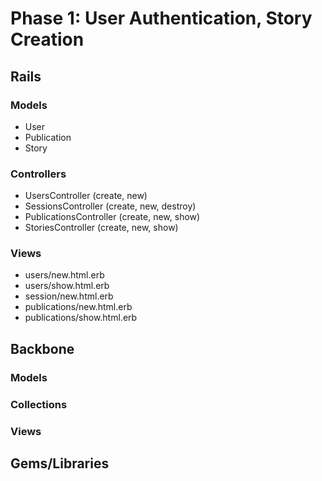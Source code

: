 # Phase 1: User Authentication, Story Creation

## Rails
### Models
* User
* Publication
* Story

### Controllers
* UsersController (create, new)
* SessionsController (create, new, destroy)
* PublicationsController (create, new, show)
* StoriesController (create, new, show)

### Views
* users/new.html.erb
* users/show.html.erb
* session/new.html.erb
* publications/new.html.erb
* publications/show.html.erb

## Backbone
### Models

### Collections

### Views

## Gems/Libraries
